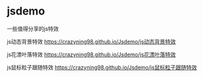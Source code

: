 # jsdemo
一些值得分享的js特效


js动态背景特效
https://crazyning98.github.io/Jsdemo/js动态背景特效

js花漂叶落特效
https://crazyning98.github.io/Jsdemo/js花漂叶落特效

js鼠标粒子跟随特效
https://crazyning98.github.io/Jsdemo/js鼠标粒子跟随特效
